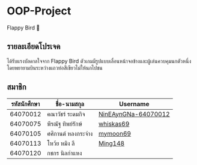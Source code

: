 # OOP-Project

Flappy Bird :baby_chick:

## รายละเอียดโปรเจค

ได้รับแรงบัลดาลใจจาก Flappy Bird ตัวเกมมีรูปแบบเลื่อนหน้าจอข้างและผู้เล่นควบคุมนกตัวหนึ่ง โดยพยายามบินระหว่างแถวท่อสีเขียวไม่ให้นกไปชน

## สมาชิก
|รหัสนักศึกษา|ชื่อ-นามสกุล|Username|
|---|---|---|
|64070012|คณาวัชร์ ระดมกิจ|[NinEAynGNa-64070012](https://github.com/NinEAynGNa-64070012)|
|64070075|พีรณัฐ ทิพย์รักษ์|[whiskas69](https://github.com/whiskas69)|
|64070105|ศศิกานต์ หลงกระจ่าง|[mymoon69](https://github.com/mymoon69)|
|64070113|โหว้ย หมิง ลี|[Ming148](https://github.com/Ming148)|
|64070120|กชกร นิลกำแหง||
